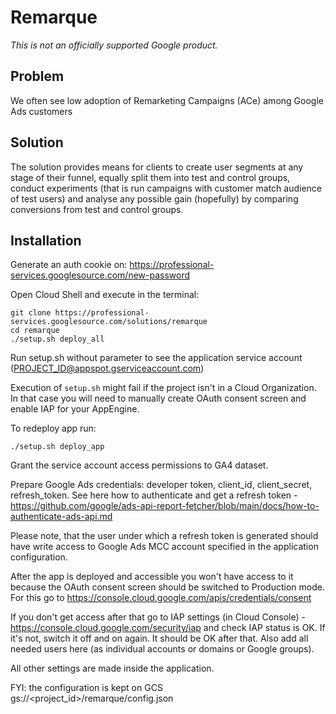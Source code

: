 # Remarque

*This is not an officially supported Google product.*

## Problem
We often see low adoption of Remarketing Campaigns (ACe) among Google Ads
customers

## Solution
The solution provides means for clients to create user segments at any stage of
their funnel, equally split them into test and control groups, conduct
experiments (that is run campaigns with customer match audience of test users)
and analyse any possible gain (hopefully) by comparing conversions from test and
control groups.

## Installation
Generate an auth cookie on:
https://professional-services.googlesource.com/new-password

Open Cloud Shell and execute in the terminal:

```
git clone https://professional-services.googlesource.com/solutions/remarque
cd remarque
./setup.sh deploy_all
```

Run setup.sh without parameter to see the application service account
(PROJECT_ID@appspot.gserviceaccount.com)

Execution of `setup.sh` might fail if the project isn't in a Cloud Organization. In that case you will need to manually create OAuth consent screen and enable IAP for your AppEngine.

To redeploy app run:
```
./setup.sh deploy_app
```

Grant the service account access permissions to GA4 dataset.

Prepare Google Ads credentials: developer token, client_id, client_secret, refresh_token.
See here how to authenticate and get a refresh token - https://github.com/google/ads-api-report-fetcher/blob/main/docs/how-to-authenticate-ads-api.md

Please note, that the user under which a refresh token is generated should have write access to Google Ads MCC account specified in the application configuration.

After the app is deployed and accessible you won't have access to it because the OAuth consent screen should be switched to Production mode. 
For this go to https://console.cloud.google.com/apis/credentials/consent

If you don't get access after that go to IAP settings (in Cloud Console) - https://console.cloud.google.com/security/iap and check IAP status is OK. 
If it's not, switch it off and on again. It should be OK after that. Also add all needed users here (as individual accounts or domains or Google groups).

All other settings are made inside the application.

FYI: the configuration is kept on GCS gs://<project_id>/remarque/config.json
